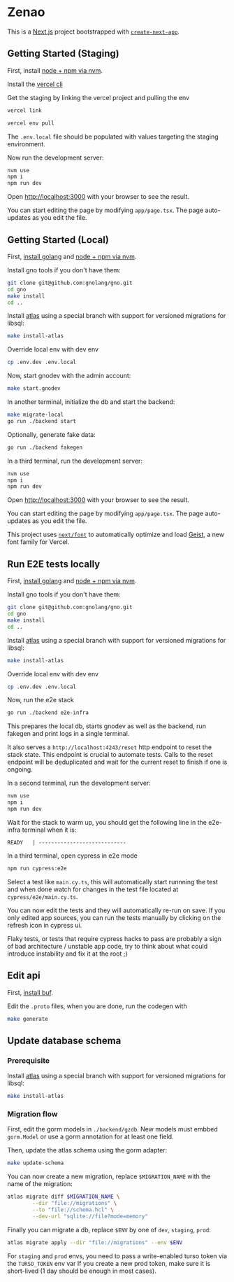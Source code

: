 # Zenao

This is a [Next.js](https://nextjs.org) project bootstrapped with [`create-next-app`](https://nextjs.org/docs/app/api-reference/cli/create-next-app).

## Getting Started (Staging)

First, install [node + npm via nvm](https://github.com/nvm-sh/nvm).

Install the [vercel cli](https://vercel.com/docs/cli)

Get the staging by linking the vercel project and pulling the env

```bash
vercel link
```

```bash
vercel env pull
```

The `.env.local` file should be populated with values targeting the staging environment.

Now run the development server:

```bash
nvm use
npm i
npm run dev
```

Open [http://localhost:3000](http://localhost:3000) with your browser to see the result.

You can start editing the page by modifying `app/page.tsx`. The page auto-updates as you edit the file.

## Getting Started (Local)

First, [install golang](https://go.dev/doc/install) and [node + npm via nvm](https://github.com/nvm-sh/nvm).

Install gno tools if you don't have them:

```bash
git clone git@github.com:gnolang/gno.git
cd gno
make install
cd ..
```

Install [atlas](https://atlasgo.io) using a special branch with support for versioned migrations for libsql:

```bash
make install-atlas
```

Override local env with dev env
```bash
cp .env.dev .env.local
```

Now, start gnodev with the admin account:

```bash
make start.gnodev
```

In another terminal, initialize the db and start the backend:

```bash
make migrate-local
go run ./backend start
```

Optionally, generate fake data:
```bash
go run ./backend fakegen
```

In a third terminal, run the development server:

```bash
nvm use
npm i
npm run dev
```

Open [http://localhost:3000](http://localhost:3000) with your browser to see the result.

You can start editing the page by modifying `app/page.tsx`. The page auto-updates as you edit the file.

This project uses [`next/font`](https://nextjs.org/docs/app/building-your-application/optimizing/fonts) to automatically optimize and load [Geist](https://vercel.com/font), a new font family for Vercel.

## Run E2E tests locally

First, [install golang](https://go.dev/doc/install) and [node + npm via nvm](https://github.com/nvm-sh/nvm).

Install gno tools if you don't have them:

```bash
git clone git@github.com:gnolang/gno.git
cd gno
make install
cd ..
```

Install [atlas](https://atlasgo.io) using a special branch with support for versioned migrations for libsql:

```bash
make install-atlas
```

Override local env with dev env
```bash
cp .env.dev .env.local
```

Now, run the e2e stack
```bash
go run ./backend e2e-infra
```

This prepares the local db, starts gnodev as well as the backend, run fakegen and print logs in a single terminal.

It also serves a `http://localhost:4243/reset` http endpoint to reset the stack state. This endpoint is crucial to automate tests. Calls to the reset endpoint will be deduplicated and wait for the current reset to finish if one is ongoing.

In a second terminal, run the development server:

```bash
nvm use
npm i
npm run dev
```

Wait for the stack to warm up, you should get the following line in the e2e-infra terminal when it is:
```
READY   | ----------------------------
```

In a third terminal, open cypress in e2e mode
```bash
npm run cypress:e2e
```

Select a test like `main.cy.ts`, this will automatically start runnning the test and when done watch for changes in the test file located at `cypress/e2e/main.cy.ts`.

You can now edit the tests and they will automatically re-run on save. If you only edited app sources, you can run the tests manually by clicking on the refresh icon in cypress ui.

Flaky tests, or tests that require cypress hacks to pass are probably a sign of bad architecture / unstable app code, try to think about what could introduce instability and fix it at the root ;)

## Edit api

First, [install buf](https://buf.build/docs/installation/).

Edit the `.proto` files, when you are done, run the codegen with

```bash
make generate
```

## Update database schema

### Prerequisite

Install [atlas](https://atlasgo.io) using a special branch with support for versioned migrations for libsql:

```bash
make install-atlas
```

### Migration flow

First, edit the gorm models in `./backend/gzdb`.
New models must embbed `gorm.Model` or use a gorm annotation for at least one field.

Then, update the atlas schema using the gorm adapter:
```bash
make update-schema
```

You can now create a new migration, replace `$MIGRATION_NAME` with the name of the migration:
```bash
atlas migrate diff $MIGRATION_NAME \
		--dir "file://migrations" \
		--to "file://schema.hcl" \
		--dev-url "sqlite://file?mode=memory"
```

Finally you can migrate a db, replace `$ENV` by one of `dev`, `staging`, `prod`:
```bash
atlas migrate apply --dir "file://migrations" --env $ENV
```
For `staging` and `prod` envs, you need to pass a write-enabled turso token via the `TURSO_TOKEN` env var
If you create a new prod token, make sure it is short-lived (1 day should be enough in most cases).